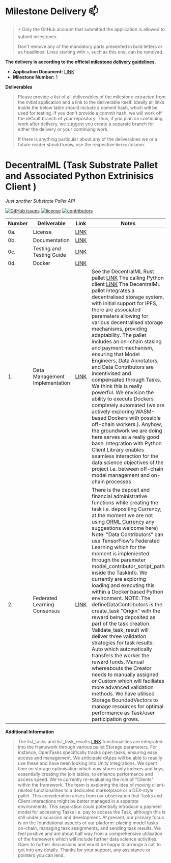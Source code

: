 # Milestone Delivery :mailbox:

> ⚡ Only the GitHub account that submitted the application is allowed to submit milestones. 
> 
> Don't remove any of the mandatory parts presented in bold letters or as headlines! Lines starting with `>`, such as this one, can be removed.

**The delivery is according to the official [milestone delivery guidelines](https://github.com/w3f/Grants-Program/blob/master/docs/Support%20Docs/milestone-deliverables-guidelines.md).**  

* **Application Document:** [LINK](https://github.com/w3f/Grants-Program/blob/master/applications/decentral_ml.md) 
* **Milestone Number:** 1

**Deliverables**
> Please provide a list of all deliverables of the milestone extracted from the initial application and a link to the deliverable itself. Ideally all links inside the below table should include a commit hash, which will be used for testing. If you don't provide a commit hash, we will work off the default branch of your repository. Thus, if you plan on continuing work after delivery, we suggest you create a separate branch for either the delivery or your continuing work. 
> 
> If there is anything particular about any of the deliverables we or a future reader should know, use the respective `Notes` column.


# DecentralML (Task<DecentralML> Substrate Pallet and Associated Python Extrinisics Client )
*Just another Substrate Pallet API*  
<!-- [![Build status](https://ci.appveyor.com/project/livetreetech/decentralml)](https://ci.appveyor.com/project/livetreetech/decentralml) -->
[![GitHub issues](https://img.shields.io/github/issues/livetreetech/DecentralML.svg)](https://github.com/livetreetech/DecentralML/issues)
[![license](https://img.shields.io/github/license/livetreetech/DecentralML)](https://github.com/livetreetech/DecentralML/blob/origin/LICENSE)
[![contributors](https://img.shields.io/github/contributors/livetreetech/DecentralML)](https://github.com/livetreetech/DecentralML/graphs/contributors)

| Number | Deliverable | Link | Notes |
| ------------- | ------------- | ------------- |------------- |
| 0a. | License | [LINK](https://img.shields.io/github/license/livetreetech/DecentralML) | | 
| 0b. | Documentation | [LINK](https://decentralml.gitbook.io/introduction/) | | 
| 0c. | Testing and Testing Guide | [LINK](https://github.com/livetreetech/DecentralML/blob/main/README.md) | | 
| 0d. | Docker | [LINK](https://github.com/livetreetech/DecentralML/tree/main/docker) | | 
| 1. | Data Management Implementation | [LINK](https://github.com/livetreetech/DecentralML/blob/main/README.md) |  See the DecentralML Rust pallet [LINK](https://github.com/livetreetech/DecentralML/blob/main/substrate-node-decentralml/pallets/decentralml/src/lib.rs) The calling Python client [LINK](https://github.com/livetreetech/DecentralML/tree/main/substrate-client-decentralml) The DecentralML pallet integrates a decentralised storage system, with initial support for IPFS, there are associated paramaters allowing for various decentralised storage mechanisms, providing adaptability. The pallet includes an on-chain staking and payment mechanism, ensuring that Model Engineers, Data Annotators, and Data Contributors are incentivised and compensated through Tasks. We think this is really powerful. We envision the ability to execute Dockers completely automated (we are actively exploring WASM-based Dockers with possible off-chain workers.). Anyhow, the groundwork we are doing here serves as a really good base. Integration with Python Client Library enables seamless interaction for the data science objectives of the project i.e. between off-chain model management and on-chain processes  | 
| 2. | Federated Learning Consensus| [LINK](https://github.com/livetreetech/DecentralML/blob/main/substrate-node-decentralml/pallets/decentralml/src/lib.rs) | There is the deposit and financial administrative functions while creating the task i.e. depositing Currency; at the moment we are not using [ORML Currency](https://marketplace.substrate.io/pallets/orml-currencies) any suggestions welcome here) Note: "Data Contributors" can use TensorFlow's Federated Learning which for the moment is implemented through the parameter model_contributor_script_path inside the TaskInfo. We currently are exploring loading and executing this within a Docker based Python environment. NOTE: The defineDataContributors is the create_task "Origin" with the reward being deposited as part of the task creation. Validate_task_result will  deliver three validation strategies for task results: Auto which automatically transfers the worker the reward funds, Manual whereabouts the Creator needs to manually assigned or Custom which will faciliates more advanced validation methods. We have utilised Storage BoundedVectors to manage resources for optimal  performance as Task/user participation grows.


**Additional Information**
> The list_tasks and list_task_results [LINK](https://decentralml.gitbook.io/introduction/) functionalities are integrated into the framework through various pallet Storage parameters. For instance, OpenTasks specifically tracks open tasks, ensuring easy access and management. We anticipate dApps will be able to readily use these and have been looking into Unity integrations. We spent time on storage optimisation which now stores only indexes and keys, essentially creating the join tables, to enhance performance and access speed. We're currently re-evaluating the role of "Clients" within the framework. The team is exploring the idea of moving client-related functionalities to a dedicated marketplace or a DEX-style pallet. This consideration arises from our observation that Tasks and Client interactions might be better managed in a separate environments. This separation could potentially introduce a payment model for accessing Tasks i.e. pay to access the Task, although this is still under discussion and development. At present, our primary focus is on the foundational aspects of our platform: placing model tasks on-chain, managing task assignments, and sending task results. We feel positive and are about half way from a comprehensive utilisation of the framework which will include further data science activities. Open to further discussions and would be happy to arrange a call to get into any details. Thanks for your support, any assistance or pointers you can lend. 